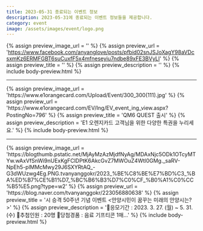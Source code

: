```yaml
---
title: 2023-05-31 종료되는 이벤트 정보
description: 2023-05-31에 종료되는 이벤트 정보들을 제공합니다.
category: event
image: /assets/images/event/logo.png
---
```

{% assign preview_image_url = '' %}
{% assign preview_url = 'https://www.facebook.com/anyanglove/posts/pfbid02snJSJoXagY98aVDcsxmKz6ERMFGBT6suCuxfF5x4mfneseyiu7ndbe89xFE3BVyLl' %}
{% assign preview_title = '' %}
{% assign preview_description = '' %}
{% include body-preview.html %}
<hr>{% assign preview_image_url = 'https://www.e1orangecard.com/Upload/Event/300_300(111).jpg' %}
{% assign preview_url = 'https://www.e1orangecard.com/EV/Ing/EV_event_ing_view.aspx?PostingNo=796' %}
{% assign preview_title = 'QM6 QUEST 출시' %}
{% assign preview_description = 'E1 오렌지카드 고객님을 위한 다양한 특권을 누리세요.' %}
{% include body-preview.html %}
<hr>{% assign preview_image_url = 'https://blogthumb.pstatic.net/MjAyMzAzMjdfNyAg/MDAxNjc5ODk1OTcyMTYw.wAxVfSnWi9nUExKgFClDPtK6AkcGvZ7MWOuZ4Wtl0GMg._saRV-NpEh5-plMMcMwy29J6SXYRtAQ_-G3dWUzwg4Eg.PNG.tvanyanggokr/2023_%BE%C8%BE%E7%BD%C3_%BA%ED%B7%CE%B1%D7_%BC%B6%B3%D7%C0%CF_%B0%A1%C0%CC%B5%E5.png?type=w2' %}
{% assign preview_url = 'https://blog.naver.com/tvanyanggokr/223056880638' %}
{% assign preview_title = '시 승격 50주년 기념 이벤트 &lt;안양시민이 꿈꾸는 미래의 안양시는?&gt;' %}
{% assign preview_description = '📅응모기간 : 2023. 3. 27. (월) ~ 5. 31. (수) 📍추첨인원 : 20명 📍당첨경품 : 음료 기프티콘 1매...' %}
{% include body-preview.html %}